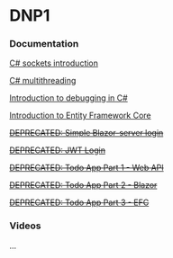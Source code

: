 ﻿# DNP1

### Documentation
[C# sockets introduction](./Tutorials/CsharpSockets/Page.html)

[C# multithreading](./Tutorials/CsharpThreads/Page.html)

[Introduction to debugging in C#](./Tutorials/CsharpDebugging/Page.html)

[Introduction to Entity Framework Core](./Tutorials/EfcSetupIntro/Page.html)

<s>[DEPRECATED: Simple Blazor-server login](./Tutorials/BlazorLogin/Page.html)</s>

<s>[DEPRECATED: JWT Login](./Tutorials/BlazorWasmJwtAuth/Page.html)</s>

<s>[DEPRECATED: Todo App Part 1 - Web API](./Tutorials/NetTodoApp-Part1-WebAPI/Page.html)</s>

<s>[DEPRECATED: Todo App Part 2 - Blazor](./Tutorials/NetTodoApp-Part2-Blazor/Page.html)</s>

<s>[DEPRECATED: Todo App Part 3 - EFC](./Tutorials/NetTodoApp-Part3-EFC/Page.html)</s>

### Videos
...